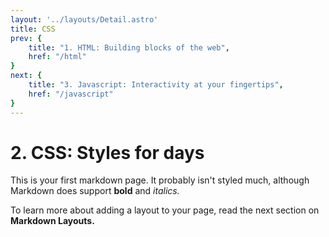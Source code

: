 ```yaml
---
layout: '../layouts/Detail.astro'
title: CSS
prev: {
	title: "1. HTML: Building blocks of the web",
	href: "/html"
}
next: {
	title: "3. Javascript: Interactivity at your fingertips",
	href: "/javascript"
}
---
```


# **2. CSS: Styles for days**

This is your first markdown page. It probably isn't styled much, although
Markdown does support **bold** and _italics._

To learn more about adding a layout to your page, read the next section on **Markdown Layouts.**
